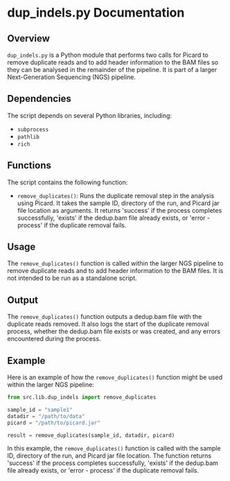 # dup_indels.py Documentation

## Overview

`dup_indels.py` is a Python module that performs two calls for Picard to remove duplicate reads and to add header information to the BAM files so they can be analysed in the remainder of the pipeline. It is part of a larger Next-Generation Sequencing (NGS) pipeline.

## Dependencies

The script depends on several Python libraries, including:

- `subprocess`
- `pathlib`
- `rich`

## Functions

The script contains the following function:

- `remove_duplicates()`: Runs the duplicate removal step in the analysis using Picard. It takes the sample ID, directory of the run, and Picard jar file location as arguments. It returns 'success' if the process completes successfully, 'exists' if the dedup.bam file already exists, or 'error - process' if the duplicate removal fails.

## Usage

The `remove_duplicates()` function is called within the larger NGS pipeline to remove duplicate reads and to add header information to the BAM files. It is not intended to be run as a standalone script.

## Output

The `remove_duplicates()` function outputs a dedup.bam file with the duplicate reads removed. It also logs the start of the duplicate removal process, whether the dedup.bam file exists or was created, and any errors encountered during the process.

## Example

Here is an example of how the `remove_duplicates()` function might be used within the larger NGS pipeline:

```python
from src.lib.dup_indels import remove_duplicates

sample_id = "sample1"
datadir = "/path/to/data"
picard = "/path/to/picard.jar"

result = remove_duplicates(sample_id, datadir, picard)
```

In this example, the `remove_duplicates()` function is called with the sample ID, directory of the run, and Picard jar file location. The function returns 'success' if the process completes successfully, 'exists' if the dedup.bam file already exists, or 'error - process' if the duplicate removal fails.